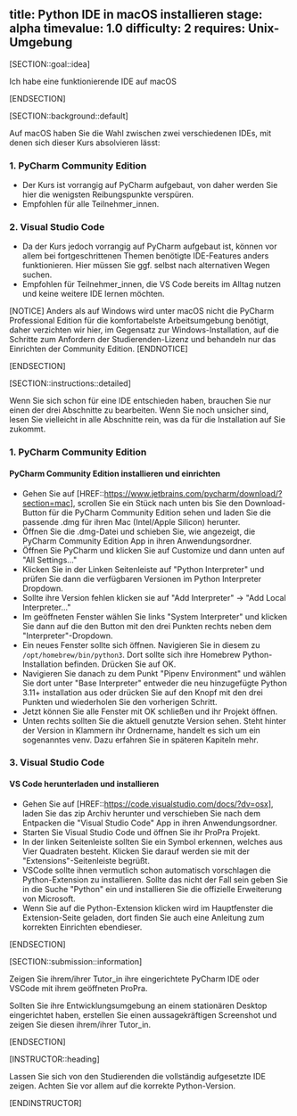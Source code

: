 title: Python IDE in macOS installieren
stage: alpha
timevalue: 1.0
difficulty: 2
requires: Unix-Umgebung
---


[SECTION::goal::idea]

Ich habe eine funktionierende IDE auf macOS

[ENDSECTION]

[SECTION::background::default]

Auf macOS haben Sie die Wahl zwischen zwei verschiedenen IDEs, mit denen sich dieser Kurs 
absolvieren lässt:


### 1. PyCharm Community Edition  
- Der Kurs ist vorrangig auf PyCharm aufgebaut, von daher werden Sie hier die wenigsten 
  Reibungspunkte verspüren.
- Empfohlen für alle Teilnehmer_innen.

### 2. Visual Studio Code  
- Da der Kurs jedoch vorrangig auf PyCharm aufgebaut ist, können vor allem bei fortgeschrittenen
  Themen benötigte IDE-Features anders funktionieren. Hier müssen Sie ggf. selbst nach alternativen Wegen suchen.
- Empfohlen für Teilnehmer_innen, die VS Code bereits im Alltag nutzen und keine weitere IDE lernen 
  möchten.

[NOTICE]
Anders als auf Windows wird unter macOS nicht die PyCharm Professional Edition für die 
komfortabelste Arbeitsumgebung benötigt, daher verzichten wir hier, im Gegensatz zur 
Windows-Installation, auf die Schritte zum Anfordern der Studierenden-Lizenz und behandeln nur 
das Einrichten der Community Edition.
[ENDNOTICE]

[ENDSECTION]

[SECTION::instructions::detailed]

Wenn Sie sich schon für eine IDE entschieden haben, 
brauchen Sie nur einen der drei Abschnitte zu bearbeiten.
Wenn Sie noch unsicher sind, lesen Sie vielleicht in alle Abschnitte rein, 
was da für die Installation auf Sie zukommt. 


### 1. PyCharm Community Edition

#### PyCharm Community Edition installieren und einrichten

- Gehen Sie auf [HREF::https://www.jetbrains.com/pycharm/download/?section=mac], scrollen Sie 
  ein Stück nach unten bis Sie den Download-Button für die PyCharm Community Edition sehen und 
  laden Sie die passende .dmg für ihren Mac (Intel/Apple Silicon) herunter.
- Öffnen Sie die .dmg-Datei und schieben Sie, wie angezeigt, die PyCharm Community Edition App in 
  ihren Anwendungsordner.
- Öffnen Sie PyCharm und klicken Sie auf Customize und dann unten auf "All Settings..."
- Klicken Sie in der Linken Seitenleiste auf "Python Interpreter" und prüfen Sie dann die 
  verfügbaren Versionen im Python Interpreter Dropdown.
- Sollte ihre Version fehlen klicken sie auf "Add Interpreter" -> "Add Local Interpreter..."
- Im geöffneten Fenster wählen Sie links "System Interpreter" und klicken Sie dann auf die den 
  Button mit den drei Punkten rechts neben dem "Interpreter"-Dropdown.
- Ein neues Fenster sollte sich öffnen. Navigieren Sie in diesem zu `/opt/homebrew/bin/python3`. 
  Dort sollte sich ihre Homebrew Python-Installation befinden. Drücken Sie auf OK.
- Navigieren Sie danach zu dem Punkt "Pipenv Environment" und wählen Sie dort unter "Base 
  Interpreter" entweder die neu hinzugefügte Python 3.11+ installation aus oder drücken Sie auf 
  den Knopf mit den drei Punkten und wiederholen Sie den vorherigen Schritt.
- Jetzt können Sie alle Fenster mit OK schließen und ihr Projekt öffnen. 
- Unten rechts sollten Sie die aktuell genutzte Version sehen. Steht hinter der Version in 
  Klammern ihr Ordnername, handelt es sich um ein sogenanntes venv. Dazu erfahren Sie in 
  späteren Kapiteln mehr.



### 3. Visual Studio Code

#### VS Code herunterladen und installieren

- Gehen Sie auf [HREF::https://code.visualstudio.com/docs/?dv=osx], laden Sie das zip Archiv 
  herunter und verschieben Sie nach dem Entpacken die "Visual Studio Code" App in ihren 
  Anwendungsordner. 
- Starten Sie Visual Studio Code und öffnen Sie ihr ProPra Projekt.
- In der linken Seitenleiste sollten Sie ein Symbol erkennen, welches aus Vier Quadraten besteht.
  Klicken Sie darauf werden sie mit der "Extensions"-Seitenleiste begrüßt.
- VSCode sollte ihnen vermutlich schon automatisch vorschlagen die Python-Extension zu 
  installieren. Sollte das nicht der Fall sein geben Sie in die Suche "Python" ein und 
  installieren Sie die offizielle Erweiterung von Microsoft.
- Wenn Sie auf die Python-Extension klicken wird im Hauptfenster die Extension-Seite geladen, dort 
  finden Sie auch eine Anleitung zum korrekten Einrichten ebendieser.

[ENDSECTION]

[SECTION::submission::information]

Zeigen Sie ihrem/ihrer Tutor_in ihre eingerichtete PyCharm IDE oder VSCode mit ihrem geöffneten 
ProPra.

Sollten Sie ihre Entwicklungsumgebung an einem stationären Desktop eingerichtet haben, erstellen 
Sie einen aussagekräftigen Screenshot und zeigen Sie diesen ihrem/ihrer Tutor_in.

[ENDSECTION]

[INSTRUCTOR::heading]

Lassen Sie sich von den Studierenden die vollständig aufgesetzte IDE zeigen. Achten Sie vor 
allem auf die korrekte Python-Version.

[ENDINSTRUCTOR]
